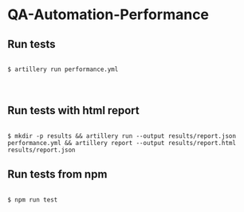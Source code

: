 # QA-Automation-Performance

## Run tests

<code>
$ artillery run performance.yml
</code>

<br>
<br>

## Run tests with html report
<code>
$ mkdir -p results && artillery run --output results/report.json performance.yml && artillery report --output results/report.html results/report.json
</code>

## Run tests from npm
<code>
$ npm run test
</code>